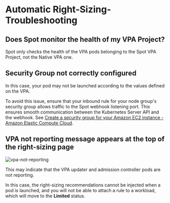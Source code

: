 # Automatic Right-Sizing-Troubleshooting

## Does Spot monitor the health of my VPA Project?

Spot only checks the health of the VPA pods belonging to the Spot VPA Project, not the Native VPA one.

## Security Group not correctly configured

In this case, your pod may not be launched according to the values defined on the VPA.

To avoid this issue, ensure that your inbound rule for your node group's security group allows traffic to the Spot webhook listening port. This ensures smooth communication between the Kubernetes Server API and the webhook. 
See [Create a security group for your Amazon EC2 instance - Amazon Elastic Compute Cloud](https://docs.aws.amazon.com/AWSEC2/latest/UserGuide/creating-security-group.html).

## VPA not reporting message appears at the top of the right-sizing page

![vpa-not-reporting](https://github.com/user-attachments/assets/ca3ca20c-afcc-484a-9462-0b86f43e9a57)

This may indicate that the VPA updater and admission controller pods are not reporting.

In this case, the right-sizing recommendations cannot be injected when a pod is launched, and you will not be able to attach a rule to a workload, which will move to the **Limited** status.

